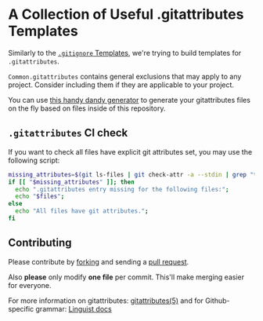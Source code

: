 # A Collection of Useful .gitattributes Templates

Similarly to the [`.gitignore` Templates][gt], we're trying to build
templates for `.gitattributes`.

`Common.gitattributes` contains general exclusions that may apply to any project.
Consider including them if they are applicable to your project.

You can use [this handy dandy generator](https://richienb.github.io/gitattributes-generator) to generate your gitattributes files on the fly based on files inside of this repository.

## `.gitattributes` CI check

If you want to check all files have explicit git attributes set, you may use the following script:

```sh
missing_attributes=$(git ls-files | git check-attr -a --stdin | grep "text: auto")
if [[ "$missing_attributes" ]]; then
  echo ".gitattributes entry missing for the following files:";
  echo "$files";
else
  echo "All files have git attributes.";
fi
```

## Contributing

Please contribute by [forking][fk] and sending a [pull request][pr].

Also **please** only modify **one file** per commit. This'll
make merging easier for everyone.

For more information on gitattributes: [gitattributes(5)][g5] and for Github-specific grammar: [Linguist docs][gh]

[gt]: https://github.com/github/gitignore
[fk]: http://help.github.com/forking/
[pr]: http://help.github.com/pull-requests/
[g5]: https://www.git-scm.com/docs/gitattributes
[gh]: https://www.rubydoc.info/github/github/linguist
